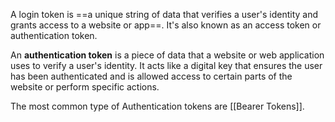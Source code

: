 A login token is ==a unique string of data that verifies a user's identity and grants access to a website or app==. It's also known as an access token or authentication token.

An **authentication token** is a piece of data that a website or web application uses to verify a user's identity. It acts like a digital key that ensures the user has been authenticated and is allowed access to certain parts of the website or perform specific actions.

The most common type of Authentication tokens are [[Bearer Tokens]].